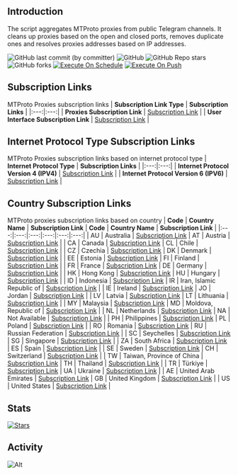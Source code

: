 ## Introduction
The script aggregates MTProto proxies from public Telegram channels. It cleans up proxies based on the open and closed ports, removes duplicate ones and resolves proxies addresses based on IP addresses.

![GitHub last commit (by committer)](https://img.shields.io/github/last-commit/soroushmirzaei/telegram-proxies-collector?label=Last%20Commit&color=%2338914b)
![GitHub](https://img.shields.io/github/license/soroushmirzaei/telegram-proxies-collector?label=License&color=yellow)
![GitHub Repo stars](https://img.shields.io/github/stars/soroushmirzaei/telegram-proxies-collector?label=Stars&color=red&style=flat)
![GitHub forks](https://img.shields.io/github/forks/soroushmirzaei/telegram-proxies-collector?label=Forks&color=blue&style=flat)
[![Execute On Schedule](https://github.com/soroushmirzaei/telegram-proxies-collector/actions/workflows/schedule.yml/badge.svg)](https://github.com/soroushmirzaei/telegram-proxies-collector/actions/workflows/schedule.yml)
[![Execute On Push](https://github.com/soroushmirzaei/telegram-proxies-collector/actions/workflows/push.yml/badge.svg)](https://github.com/soroushmirzaei/telegram-proxies-collector/actions/workflows/push.yml)

## Subscription Links
MTProto Proxies subscription links
| **Subscription Link Type** | **Subscription Links** |
|:---:|:---:|
| **Proxies Subscription Link** | [Subscription Link](https://raw.githubusercontent.com/soroushmirzaei/telegram-proxies-collector/main/proxies) |
| **User Interface Subscription Link** | [Subscription Link](https://soroushmirzaei.github.io/telegram-proxies-collector) |

## Internet Protocol Type Subscription Links
MTProto Proxies subscription links based on internet protocol type
| **Internet Protocol Type** | **Subscription Links** |
|:---:|:---:|
| **Internet Protocol Version 4 (IPV4)** | [Subscription Link](https://raw.githubusercontent.com/soroushmirzaei/telegram-proxies-collector/main/layers/ipv4) |
| **Internet Protocol Version 6 (IPV6)** | [Subscription Link](https://raw.githubusercontent.com/soroushmirzaei/telegram-proxies-collector/main/layers/ipv6) |

## Country Subscription Links
MTProto proxies subscription links based on country
| **Code** | **Country Name** | **Subscription Link** | **Code** | **Country Name** | **Subscription Link** |
|:---:|:---:|:---:|:---:|:---:|:---:|
| AU | Australia | [Subscription Link](https://raw.githubusercontent.com/soroushmirzaei/telegram-proxies-collector/main/countries/au/proxies) | AT | Austria | [Subscription Link](https://raw.githubusercontent.com/soroushmirzaei/telegram-proxies-collector/main/countries/at/proxies) |
| CA | Canada | [Subscription Link](https://raw.githubusercontent.com/soroushmirzaei/telegram-proxies-collector/main/countries/ca/proxies) | CL | Chile | [Subscription Link](https://raw.githubusercontent.com/soroushmirzaei/telegram-proxies-collector/main/countries/cl/proxies) |
| CZ | Czechia | [Subscription Link](https://raw.githubusercontent.com/soroushmirzaei/telegram-proxies-collector/main/countries/cz/proxies) | DK | Denmark | [Subscription Link](https://raw.githubusercontent.com/soroushmirzaei/telegram-proxies-collector/main/countries/dk/proxies) |
| EE | Estonia | [Subscription Link](https://raw.githubusercontent.com/soroushmirzaei/telegram-proxies-collector/main/countries/ee/proxies) | FI | Finland | [Subscription Link](https://raw.githubusercontent.com/soroushmirzaei/telegram-proxies-collector/main/countries/fi/proxies) |
| FR | France | [Subscription Link](https://raw.githubusercontent.com/soroushmirzaei/telegram-proxies-collector/main/countries/fr/proxies) | DE | Germany | [Subscription Link](https://raw.githubusercontent.com/soroushmirzaei/telegram-proxies-collector/main/countries/de/proxies) |
| HK | Hong Kong | [Subscription Link](https://raw.githubusercontent.com/soroushmirzaei/telegram-proxies-collector/main/countries/hk/proxies) | HU | Hungary | [Subscription Link](https://raw.githubusercontent.com/soroushmirzaei/telegram-proxies-collector/main/countries/hu/proxies) |
| ID | Indonesia | [Subscription Link](https://raw.githubusercontent.com/soroushmirzaei/telegram-proxies-collector/main/countries/id/proxies) | IR | Iran, Islamic Republic of | [Subscription Link](https://raw.githubusercontent.com/soroushmirzaei/telegram-proxies-collector/main/countries/ir/proxies) |
| IE | Ireland | [Subscription Link](https://raw.githubusercontent.com/soroushmirzaei/telegram-proxies-collector/main/countries/ie/proxies) | JO | Jordan | [Subscription Link](https://raw.githubusercontent.com/soroushmirzaei/telegram-proxies-collector/main/countries/jo/proxies) |
| LV | Latvia | [Subscription Link](https://raw.githubusercontent.com/soroushmirzaei/telegram-proxies-collector/main/countries/lv/proxies) | LT | Lithuania | [Subscription Link](https://raw.githubusercontent.com/soroushmirzaei/telegram-proxies-collector/main/countries/lt/proxies) |
| MY | Malaysia | [Subscription Link](https://raw.githubusercontent.com/soroushmirzaei/telegram-proxies-collector/main/countries/my/proxies) | MD | Moldova, Republic of | [Subscription Link](https://raw.githubusercontent.com/soroushmirzaei/telegram-proxies-collector/main/countries/md/proxies) |
| NL | Netherlands | [Subscription Link](https://raw.githubusercontent.com/soroushmirzaei/telegram-proxies-collector/main/countries/nl/proxies) | NA | Not Available | [Subscription Link](https://raw.githubusercontent.com/soroushmirzaei/telegram-proxies-collector/main/countries/na/proxies) |
| PH | Philippines | [Subscription Link](https://raw.githubusercontent.com/soroushmirzaei/telegram-proxies-collector/main/countries/ph/proxies) | PL | Poland | [Subscription Link](https://raw.githubusercontent.com/soroushmirzaei/telegram-proxies-collector/main/countries/pl/proxies) |
| RO | Romania | [Subscription Link](https://raw.githubusercontent.com/soroushmirzaei/telegram-proxies-collector/main/countries/ro/proxies) | RU | Russian Federation | [Subscription Link](https://raw.githubusercontent.com/soroushmirzaei/telegram-proxies-collector/main/countries/ru/proxies) |
| SC | Seychelles | [Subscription Link](https://raw.githubusercontent.com/soroushmirzaei/telegram-proxies-collector/main/countries/sc/proxies) | SG | Singapore | [Subscription Link](https://raw.githubusercontent.com/soroushmirzaei/telegram-proxies-collector/main/countries/sg/proxies) |
| ZA | South Africa | [Subscription Link](https://raw.githubusercontent.com/soroushmirzaei/telegram-proxies-collector/main/countries/za/proxies) | ES | Spain | [Subscription Link](https://raw.githubusercontent.com/soroushmirzaei/telegram-proxies-collector/main/countries/es/proxies) |
| SE | Sweden | [Subscription Link](https://raw.githubusercontent.com/soroushmirzaei/telegram-proxies-collector/main/countries/se/proxies) | CH | Switzerland | [Subscription Link](https://raw.githubusercontent.com/soroushmirzaei/telegram-proxies-collector/main/countries/ch/proxies) |
| TW | Taiwan, Province of China | [Subscription Link](https://raw.githubusercontent.com/soroushmirzaei/telegram-proxies-collector/main/countries/tw/proxies) | TH | Thailand | [Subscription Link](https://raw.githubusercontent.com/soroushmirzaei/telegram-proxies-collector/main/countries/th/proxies) |
| TR | Türkiye | [Subscription Link](https://raw.githubusercontent.com/soroushmirzaei/telegram-proxies-collector/main/countries/tr/proxies) | UA | Ukraine | [Subscription Link](https://raw.githubusercontent.com/soroushmirzaei/telegram-proxies-collector/main/countries/ua/proxies) |
| AE | United Arab Emirates | [Subscription Link](https://raw.githubusercontent.com/soroushmirzaei/telegram-proxies-collector/main/countries/ae/proxies) | GB | United Kingdom | [Subscription Link](https://raw.githubusercontent.com/soroushmirzaei/telegram-proxies-collector/main/countries/gb/proxies) |
| US | United States | [Subscription Link](https://raw.githubusercontent.com/soroushmirzaei/telegram-proxies-collector/main/countries/us/proxies) |
## Stats
[![Stars](https://starchart.cc/soroushmirzaei/telegram-proxies-collector.svg?variant=adaptive)](https://starchart.cc/soroushmirzaei/telegram-proxies-collector)
## Activity
![Alt](https://repobeats.axiom.co/api/embed/150be6bfa1829ba8ec007b139002968bedad293e.svg "Repobeats analytics image")